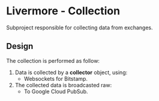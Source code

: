 # Livermore - Collection

Subproject responsible for collecting data from exchanges.

## Design

The collection is performed as follow:

1. Data is collected by a **collector** object, using:
    - Websockets for Bitstamp.
2. The collected data is broadcasted raw:
    - To Google Cloud PubSub.
